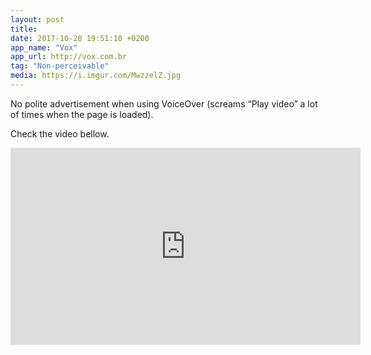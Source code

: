 ```yaml
---
layout: post
title:
date: 2017-10-28 19:51:10 +0200
app_name: "Vox"
app_url: http://vox.com.br
tag: "Non-perceivable"
media: https://i.imgur.com/MwzzelZ.jpg
---
```


 No polite advertisement when using VoiceOver (screams “Play video” a lot of times when the page is loaded).

 Check the video bellow.

<div class="post-video">
  <iframe width="560" height="315" src="https://www.youtube.com/embed/OAI75HyiVVQ" frameborder="0" gesture="media" allowfullscreen></iframe>
</div>
